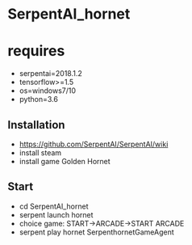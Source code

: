# SerpentAI_hornet
# requires 
* serpentai=2018.1.2
* tensorflow>=1.5
* os=windows7/10
* python=3.6

## Installation
* https://github.com/SerpentAI/SerpentAI/wiki
* install steam
* install game Golden Hornet

## Start
* cd SerpentAI_hornet
* serpent launch hornet
* choice game: START->ARCADE->START ARCADE
* serpent play hornet SerpenthornetGameAgent

